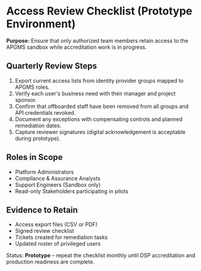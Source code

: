 # Access Review Checklist (Prototype Environment)

**Purpose:** Ensure that only authorized team members retain access to the APGMS sandbox while accreditation work is in progress.

## Quarterly Review Steps
1. Export current access lists from identity provider groups mapped to APGMS roles.
2. Verify each user's business need with their manager and project sponsor.
3. Confirm that offboarded staff have been removed from all groups and API credentials revoked.
4. Document any exceptions with compensating controls and planned remediation dates.
5. Capture reviewer signatures (digital acknowledgement is acceptable during prototype).

## Roles in Scope
- Platform Administrators
- Compliance & Assurance Analysts
- Support Engineers (Sandbox only)
- Read-only Stakeholders participating in pilots

## Evidence to Retain
- Access export files (CSV or PDF)
- Signed review checklist
- Tickets created for remediation tasks
- Updated roster of privileged users

Status: **Prototype** – repeat the checklist monthly until DSP accreditation and production readiness are complete.
